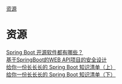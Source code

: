 [资源](#资源)

# 资源

[Spring Boot 开源软件都有哪些？](https://mp.weixin.qq.com/s/j19is6fhVgMD3nfXgMs8_w)<br>
[基于SpringBoot的WEB API项目的安全设计](https://toutiao.io/k/kr6w46)<br>
[给你一份长长长的 Spring Boot 知识清单（上）](https://mp.weixin.qq.com/s/dNCRk0vajhoDJVLK-poltw)<br>
[给你一份长长长的 Spring Boot 知识清单（下）](https://mp.weixin.qq.com/s/SH7QMOqDS4Vwqn-b9Erpdg)<br>